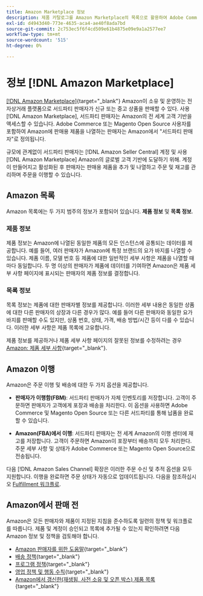 ```yaml
---
title: Amazon Marketplace 정보
description: 제품 카탈로그를 Amazon Marketplace의 목록으로 활용하여 Adobe Commerce 또는 Magento Open Source 스토어의 범위를 확장합니다.
exl-id: d4943d40-773e-4635-aca4-ae40f8ada7bd
source-git-commit: 2c753ec5f6f4cd509e61b4875e09e9a1a2577ee7
workflow-type: tm+mt
source-wordcount: '515'
ht-degree: 0%

---
```


# 정보 [!DNL Amazon Marketplace]

[[!DNL Amazon Marketplace]](https://sell.amazon.com/){target="_blank"} Amazon이 소유 및 운영하는 전자상거래 플랫폼으로 서드파티 판매자가 신규 또는 중고 상품을 판매할 수 있다. 사용 [!DNL Amazon Marketplace], 서드파티 판매자는 Amazon의 전 세계 고객 기반을 액세스할 수 있습니다. Adobe Commerce 또는 Magento Open Source 사용자를 포함하여 Amazon에 판매용 제품을 나열하는 판매자는 Amazon에서 &quot;서드파티 판매자&quot;로 정의됩니다.

규모에 관계없이 서드파티 판매자는 [!DNL Amazon Seller Central] 계정 및 사용 [!DNL Amazon Marketplace] Amazon의 글로벌 고객 기반에 도달하기 위해. 계정이 만들어지고 활성화된 후 판매자는 판매용 제품을 추가 및 나열하고 주문 및 재고를 관리하며 주문을 이행할 수 있습니다.

## Amazon 목록

Amazon 목록에는 두 가지 범주의 정보가 포함되어 있습니다. **제품 정보** 및 **목록 정보**.

### 제품 정보

제품 정보는 Amazon에 나열된 동일한 제품의 모든 인스턴스에 공통되는 데이터를 제공합니다. 예를 들어, 여러 판매자가 Amazon에 특정 브랜드의 요가 바지를 나열할 수 있습니다. 제품 이름, 모델 번호 등 제품에 대한 일반적인 세부 사항은 제품을 나열할 때마다 동일합니다. 두 명 이상의 판매자가 제품에 데이터를 기여하면 Amazon은 제품 세부 사항 페이지에 표시되는 판매자의 제품 정보를 결정합니다.

### 목록 정보

목록 정보는 제품에 대한 판매자별 정보를 제공합니다. 이러한 세부 내용은 동일한 상품에 대한 다른 판매자의 상장과 다른 경우가 많다. 예를 들어 다른 판매자와 동일한 요가 바지를 판매할 수도 있지만, 상품 번호, 상태, 가격, 배송 방법/시간 등이 다를 수 있습니다. 이러한 세부 사항은 제품 목록에 고유합니다.

제품 정보를 제공하거나 제품 세부 사항 페이지의 잘못된 정보를 수정하려는 경우 [Amazon: 제품 세부 사항](https://sellercentral.amazon.com/gp/help/external/200335450){target="_blank"}.

## Amazon 이행

Amazon은 주문 이행 및 배송에 대한 두 가지 옵션을 제공합니다.

- **판매자가 이행함(FBM)**: 서드파티 판매자가 자체 인벤토리를 저장합니다. 고객이 주문하면 판매자가 고객에게 포장과 배송을 처리한다. 이 옵션을 사용하면 Adobe Commerce 및 Magento Open Source 또는 다른 서드파티를 통해 납품을 완료할 수 있습니다.

- **Amazon(FBA)에서 이행**: 서드파티 판매자는 전 세계 Amazon의 이행 센터에 재고를 저장합니다. 고객이 주문하면 Amazon이 포장부터 배송까지 모두 처리한다. 주문 세부 사항 및 상태가 Adobe Commerce 또는 Magento Open Source으로 전송됩니다.

다음 [!DNL Amazon Sales Channel] 확장은 이러한 주문 수신 및 추적 옵션을 모두 지원합니다. 이행을 완료하면 주문 상태가 자동으로 업데이트됩니다. 다음을 참조하십시오 [Fulfillment 워크플로](./fulfillment-workflows.md).

## Amazon에서 판매 전

Amazon은 모든 판매자와 제품이 지정된 지침을 준수하도록 일련의 정책 및 워크플로를 따릅니다. 제품 및 계정이 승인되고 목록에 추가될 수 있는지 확인하려면 다음 Amazon 정보 및 정책을 검토해야 합니다.

- [Amazon 판매자를 위한 도움말](https://sellercentral.amazon.com/gp/help/external/help-page.html?itemID=2&amp;language=en_US/){target="_blank"}
- [배송 정책](https://sellercentral.amazon.com/gp/help/external/201901620?language=en-US){target="_blank"}
- [프로그램 정책](https://sellercentral.amazon.com/gp/help/external/521?language=en-US){target="_blank"}
- [영업 정책 및 행동 수칙](https://sellercentral.amazon.com/gp/help/external/1801?language=en-US){target="_blank"}
- [Amazon에서 갱신한(재생됨, 사전 소유 및 오픈 박스) 제품 목록](https://sell.amazon.com/programs/renewed){target="_blank"}
